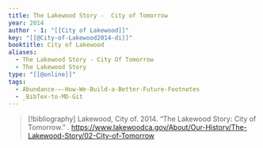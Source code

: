 ```yaml
---
title: The Lakewood Story -  City of Tomorrow
year: 2014
author - 1: "[[City of Lakewood]]"
key: "[[@City-of-Lakewood2014-di]]"
booktitle: City of Lakewood
aliases:
  - The Lakewood Story - City Of Tomorrow
  - The Lakewood Story
type: "[[@online]]"
tags:
  - Abundance-–-How-We-Build-a-Better-Future-Footnotes
  - _BibTex-to-MD-Git
---
```


> [!bibliography]
> Lakewood, City of. 2014. “The Lakewood Story: City of Tomorrow.” . https://www.lakewoodca.gov/About/Our-History/The-Lakewood-Story/02-City-of-Tomorrow